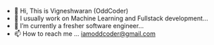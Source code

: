 - 👋 Hi, This is Vigneshwaran (OddCoder)
- 👀 I usually work on Machine Learning and Fullstack development...
- 🌱 I’m currently a fresher software engineer...
- 📫 How to reach me ... iamoddcoder@gmail.com

<!---
TheRealOddCoder/TheRealOddCoder is a ✨ special ✨ repository because its `README.md` (this file) appears on your GitHub profile.
You can click the Preview link to take a look at your changes.
--->
